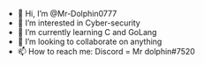 - 👋 Hi, I’m @Mr-Dolphin0777
- 👀 I’m interested in Cyber-security
- 🌱 I’m currently learning C and GoLang
- 💞️ I’m looking to collaborate on anything
- 📫 How to reach me: Discord = Mr dolphin#7520

<!---
Mr-Dolphin0777/Mr-Dolphin0777 is a ✨ special ✨ repository because its `README.md` (this file) appears on your GitHub profile.
You can click the Preview link to take a look at your changes.
--->
